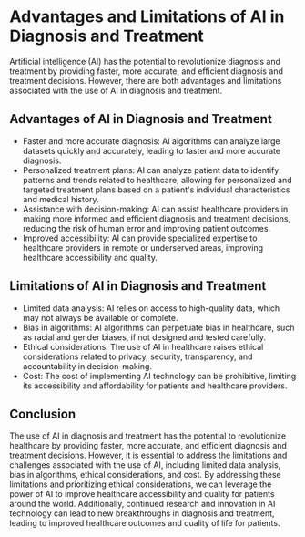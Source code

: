 Advantages and Limitations of AI in Diagnosis and Treatment
========================================================================================================================

Artificial intelligence (AI) has the potential to revolutionize diagnosis and treatment by providing faster, more accurate, and efficient diagnosis and treatment decisions. However, there are both advantages and limitations associated with the use of AI in diagnosis and treatment.

Advantages of AI in Diagnosis and Treatment
-------------------------------------------

* Faster and more accurate diagnosis: AI algorithms can analyze large datasets quickly and accurately, leading to faster and more accurate diagnosis.
* Personalized treatment plans: AI can analyze patient data to identify patterns and trends related to healthcare, allowing for personalized and targeted treatment plans based on a patient's individual characteristics and medical history.
* Assistance with decision-making: AI can assist healthcare providers in making more informed and efficient diagnosis and treatment decisions, reducing the risk of human error and improving patient outcomes.
* Improved accessibility: AI can provide specialized expertise to healthcare providers in remote or underserved areas, improving healthcare accessibility and quality.

Limitations of AI in Diagnosis and Treatment
--------------------------------------------

* Limited data analysis: AI relies on access to high-quality data, which may not always be available or complete.
* Bias in algorithms: AI algorithms can perpetuate bias in healthcare, such as racial and gender biases, if not designed and tested carefully.
* Ethical considerations: The use of AI in healthcare raises ethical considerations related to privacy, security, transparency, and accountability in decision-making.
* Cost: The cost of implementing AI technology can be prohibitive, limiting its accessibility and affordability for patients and healthcare providers.

Conclusion
----------

The use of AI in diagnosis and treatment has the potential to revolutionize healthcare by providing faster, more accurate, and efficient diagnosis and treatment decisions. However, it is essential to address the limitations and challenges associated with the use of AI, including limited data analysis, bias in algorithms, ethical considerations, and cost. By addressing these limitations and prioritizing ethical considerations, we can leverage the power of AI to improve healthcare accessibility and quality for patients around the world. Additionally, continued research and innovation in AI technology can lead to new breakthroughs in diagnosis and treatment, leading to improved healthcare outcomes and quality of life for patients.
